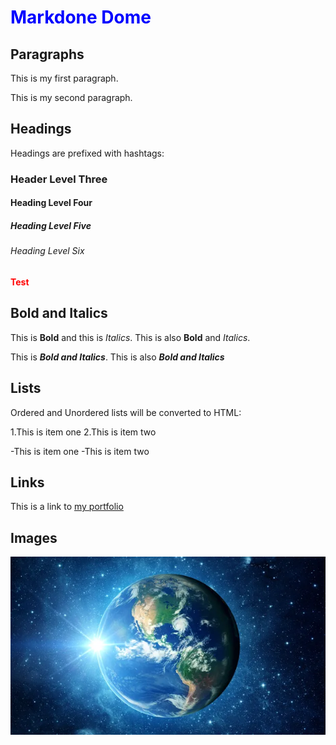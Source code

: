 # Markdone Dome

## Paragraphs

This is my first paragraph.

This is my second paragraph.

## Headings 

Headings are prefixed with hashtags:

### Header Level Three

#### Heading Level Four

##### Heading Level Five

###### Heading Level Six

<strong style="color:red;">Test</strong>

<Style>

  h1 {
    color: blue;
  }

  </style>

  <link href="styles.css" rel="stylesheet">

  ## Bold and Italics

  This is **Bold** and this is *Italics*. This is also __Bold__ and _Italics_.

  This is ***Bold and Italics***. This is also **_Bold and Italics_**

  ## Lists 

Ordered and Unordered lists will be converted to HTML:

1.This is item one
2.This is item two

-This is item one
-This is item two

## Links

This is a link to [my portfolio](https://codeadam.ca)

## Images

![A space planet](planet.webp)